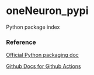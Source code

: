 # oneNeuron_pypi
Python package index

### Reference
[Official Python packaging doc](https://packaging.python.org/tutorials/packaging-projects/)

[Github Docs for Github Actions](https://docs.github.com/en/actions/automating-builds-and-tests/building-and-testing-python#publishing-to-package-registries)
